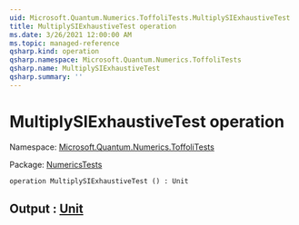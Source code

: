 ```yaml
---
uid: Microsoft.Quantum.Numerics.ToffoliTests.MultiplySIExhaustiveTest
title: MultiplySIExhaustiveTest operation
ms.date: 3/26/2021 12:00:00 AM
ms.topic: managed-reference
qsharp.kind: operation
qsharp.namespace: Microsoft.Quantum.Numerics.ToffoliTests
qsharp.name: MultiplySIExhaustiveTest
qsharp.summary: ''
---
```


# MultiplySIExhaustiveTest operation

Namespace: [Microsoft.Quantum.Numerics.ToffoliTests](xref:Microsoft.Quantum.Numerics.ToffoliTests)

Package: [NumericsTests](https://nuget.org/packages/NumericsTests)




```qsharp
operation MultiplySIExhaustiveTest () : Unit
```


## Output : [Unit](xref:microsoft.quantum.lang-ref.unit)

